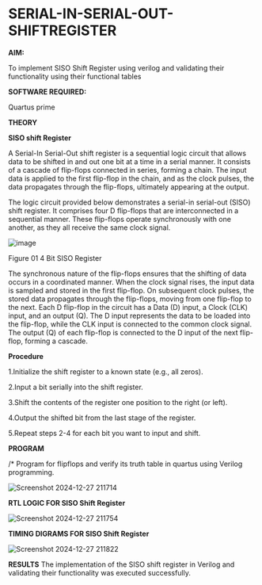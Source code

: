 # SERIAL-IN-SERIAL-OUT-SHIFTREGISTER

**AIM:**

To implement  SISO Shift Register using verilog and validating their functionality using their functional tables

**SOFTWARE REQUIRED:**

Quartus prime

**THEORY**

**SISO shift Register**

A Serial-In Serial-Out shift register is a sequential logic circuit that allows data to be shifted in and out one bit at a time in a serial manner. It consists of a cascade of flip-flops connected in series, forming a chain. The input data is applied to the first flip-flop in the chain, and as the clock pulses, the data propagates through the flip-flops, ultimately appearing at the output.

The logic circuit provided below demonstrates a serial-in serial-out (SISO) shift register. It comprises four D flip-flops that are interconnected in a sequential manner. These flip-flops operate synchronously with one another, as they all receive the same clock signal.

![image](https://github.com/naavaneetha/SERIAL-IN-SERIAL-OUT-SHIFTREGISTER/assets/154305477/e81c4072-37f9-46c6-8145-566764b74c3a)

Figure 01 4 Bit SISO Register

The synchronous nature of the flip-flops ensures that the shifting of data occurs in a coordinated manner. When the clock signal rises, the input data is sampled and stored in the first flip-flop. On subsequent clock pulses, the stored data propagates through the flip-flops, moving from one flip-flop to the next.
Each D flip-flop in the circuit has a Data (D) input, a Clock (CLK) input, and an output (Q). The D input represents the data to be loaded into the flip-flop, while the CLK input is connected to the common clock signal. The output (Q) of each flip-flop is connected to the D input of the next flip-flop, forming a cascade.

**Procedure**

1.Initialize the shift register to a known state (e.g., all zeros).
  
  2.Input a bit serially into the shift register.
  
  3.Shift the contents of the register one position to the right (or left).
  
  4.Output the shifted bit from the last stage of the register.
  
  5.Repeat steps 2-4 for each bit you want to input and shift.


**PROGRAM**

/* Program for flipflops and verify its truth table in quartus using Verilog programming.

![Screenshot 2024-12-27 211714](https://github.com/user-attachments/assets/5653e70f-11f2-48cf-8a0d-b6eef12f4755)

**RTL LOGIC FOR SISO Shift Register**

![Screenshot 2024-12-27 211754](https://github.com/user-attachments/assets/2f7ff4e7-b358-47a1-bf98-ab092212da9e)

**TIMING DIGRAMS FOR SISO Shift Register**

![Screenshot 2024-12-27 211822](https://github.com/user-attachments/assets/e94eb16d-b735-429d-b45d-5d7cec48fb1f)

**RESULTS**
The implementation of the SISO shift register in Verilog and validating their functionality was executed successfully.
